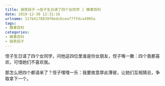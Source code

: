 ```yaml
---
title: 搞笑段子->侄子生日请了四个女同学 | 糗事百科
date: 2019-12-30 12:31:16
urlname: 117b4178839f0edc6ceaf7ffdca4995a
tags: 
- 糗事百科
categories:
- 糗事百科
- 搞笑段子
---
```

侄子生日请了四个女同学，问他这四位里谁是你女朋友，侄子嘴一撇：四个我都喜欢，可惜她们不喜欢我。

那怎么把四个都请来了？侄子嘿嘿一乐：我要故意厚此薄彼，让她们互相猜忌，争取拿下一个。


